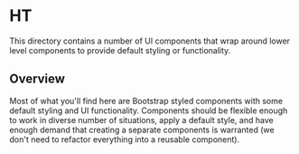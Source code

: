 # HT

This directory contains a number of UI components that wrap around lower level components to provide default styling or
functionality.

## Overview

Most of what you'll find here are Bootstrap styled components with some default
styling and UI functionality. Components should be flexible enough to work in
diverse number of situations, apply a default style, and have enough demand that
creating a separate components is warranted (we don't need to refactor
everything into a reusable component).

